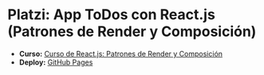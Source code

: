 # Platzi: App ToDos con React.js (Patrones de Render y Composición)
- **Curso:** [Curso de React.js: Patrones de Render y Composición](https://platzi.com/cursos/react-patrones-render/)
- **Deploy:** [GitHub Pages](https://lopezemmanuel.github.io/Platzi2023_PatronesRenderReact/)
